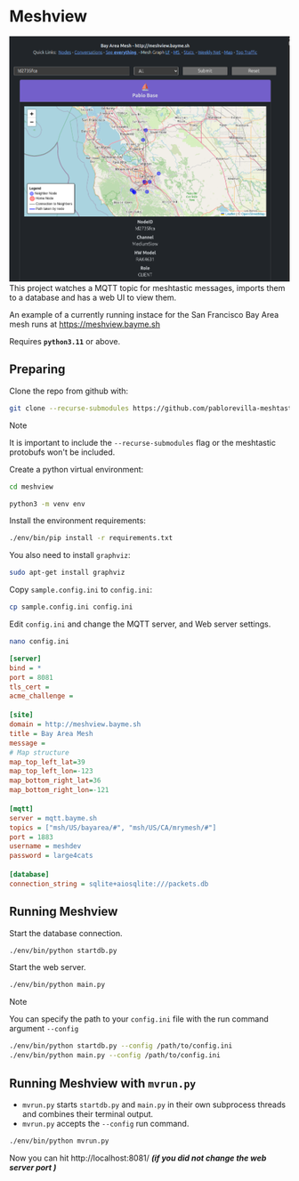 # Meshview
![node](screenshots/nodeinfo.png)
This project watches a MQTT topic for meshtastic messages, imports them to a
database and has a web UI to view them.

An example of a currently running instace for the San Francisco Bay Area mesh runs at https://meshview.bayme.sh

Requires **`python3.11`** or above.

## Preparing

Clone the repo from github with:
``` bash 
git clone --recurse-submodules https://github.com/pablorevilla-meshtastic/meshview.git
```
> [!NOTE]
> It is important to include the `--recurse-submodules` flag or the meshtastic protobufs won't be included.

Create a python virtual environment:
``` bash
cd meshview
```
``` bash
python3 -m venv env
```
Install the environment requirements:
``` bash
./env/bin/pip install -r requirements.txt
```
You also need to install `graphviz`:
``` bash
sudo apt-get install graphviz
```
Copy `sample.config.ini` to `config.ini`:
``` bash
cp sample.config.ini config.ini
```
 Edit `config.ini` and change the MQTT server, and Web server settings. 
 ```bash
 nano config.ini
 ``` 
```ini
[server]
bind = *
port = 8081
tls_cert = 
acme_challenge = 

[site]
domain = http://meshview.bayme.sh
title = Bay Area Mesh
message =
# Map structure
map_top_left_lat=39
map_top_left_lon=-123
map_bottom_right_lat=36
map_bottom_right_lon=-121

[mqtt]
server = mqtt.bayme.sh
topics = ["msh/US/bayarea/#", "msh/US/CA/mrymesh/#"] 
port = 1883
username = meshdev
password = large4cats

[database]
connection_string = sqlite+aiosqlite:///packets.db
```

## Running Meshview
Start the database connection.
``` bash
./env/bin/python startdb.py
```
Start the web server.
``` bash
./env/bin/python main.py
```
> [!NOTE]
> You can specify the path to your `config.ini` file with the run command argument `--config`
> ``` bash
>./env/bin/python startdb.py --config /path/to/config.ini
>./env/bin/python main.py --config /path/to/config.ini
>```
## Running Meshview with `mvrun.py`
- `mvrun.py` starts `startdb.py` and `main.py` in their own subprocess threads and combines their terminal output.
- `mvrun.py` accepts the `--config` run command.

``` bash
./env/bin/python mvrun.py
```

Now you can hit http://localhost:8081/ ***(if you did not change the web server port )***
